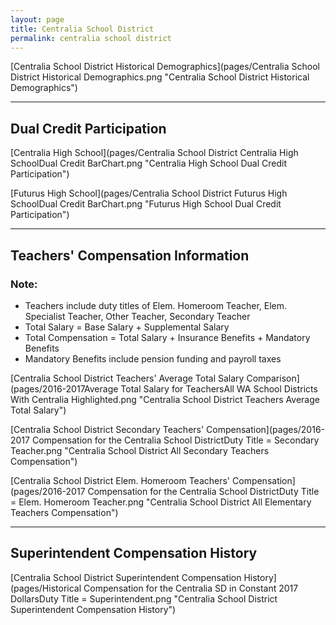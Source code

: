 ```yaml
---
layout: page
title: Centralia School District
permalink: centralia school district
---
```



[Centralia School District Historical Demographics](pages/Centralia School District Historical Demographics.png "Centralia School District Historical Demographics")

___

## Dual Credit Participation

[Centralia High School](pages/Centralia School District Centralia High SchoolDual Credit BarChart.png "Centralia High School Dual Credit Participation")

[Futurus High School](pages/Centralia School District Futurus High SchoolDual Credit BarChart.png "Futurus High School Dual Credit Participation")


___

## Teachers' Compensation Information
### Note:
- Teachers include duty titles of Elem. Homeroom Teacher, Elem. Specialist Teacher, Other Teacher, Secondary Teacher
- Total Salary = Base Salary + Supplemental Salary
- Total Compensation = Total Salary + Insurance Benefits + Mandatory Benefits
- Mandatory Benefits include pension funding and payroll taxes

[Centralia School District Teachers' Average Total Salary Comparison](pages/2016-2017Average Total Salary for TeachersAll WA School Districts With Centralia Highlighted.png "Centralia School District Teachers Average Total Salary")

[Centralia School District Secondary Teachers' Compensation](pages/2016-2017 Compensation for the Centralia School DistrictDuty Title = Secondary Teacher.png "Centralia School District All Secondary Teachers Compensation")

[Centralia School District Elem. Homeroom Teachers' Compensation](pages/2016-2017 Compensation for the Centralia School DistrictDuty Title = Elem. Homeroom Teacher.png "Centralia School District All Elementary Teachers Compensation")


___

## Superintendent Compensation History

[Centralia School District Superintendent Compensation History](pages/Historical Compensation for the Centralia SD in Constant 2017 DollarsDuty Title = Superintendent.png "Centralia School District Superintendent Compensation History")

